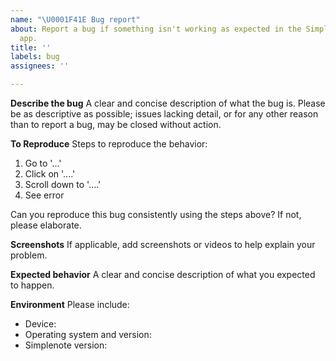 ```yaml
---
name: "\U0001F41E Bug report"
about: Report a bug if something isn't working as expected in the Simplenote Electron
  app.
title: ''
labels: bug
assignees: ''

---
```


**Describe the bug**
A clear and concise description of what the bug is. Please be as descriptive as possible; issues lacking detail, or for any other reason than to report a bug, may be closed without action.

**To Reproduce**
Steps to reproduce the behavior:
1. Go to '...'
2. Click on '....'
3. Scroll down to '....'
4. See error

Can you reproduce this bug consistently using the steps above? If not, please elaborate.

**Screenshots**
If applicable, add screenshots or videos to help explain your problem.

**Expected behavior**
A clear and concise description of what you expected to happen.

**Environment**
Please include:
- Device: 
- Operating system and version: 
- Simplenote version:
